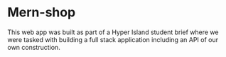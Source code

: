 # Mern-shop

This web app was built as part of a Hyper Island student brief where we were tasked with building a full stack application including an API of our own construction.